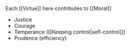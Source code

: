 Each [[Virtue]] here contributes to [[Moral]]

- Justice
- Courage
- Temperance ([[Keeping control|self-control]])
- Prudence (efficiency)